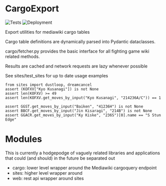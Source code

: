 # CargoExport
![Tests](https://github.com/theneosloth/cargo/actions/workflows/ci.yml/badge.svg)
![Deployment](https://github.com/theneosloth/cargo/actions/workflows/cd.yml/badge.svg)

Export utilities for mediawiki cargo tables

Cargo table definitions are dynamically parsed into Pydantic dataclasses.

cargo/fetcher.py provides the basic interface for all fighting game wiki related methods.

Results are cached and network requests are lazy whenever possible

See sites/test_sites for up to date usage examples

```
from sites import dustloop, dreamcancel
assert (KOFXV["Kyo Kusanagi"]) is not None
assert len(KOFXV) >= 49
assert len(KOFXV.get_moves_by_input("Kyo Kusanagi", "214236A/C")) == 1

assert GGST.get_moves_by_input("Baiken", "41236H") is not None
assert BBCF.get_moves_by_input("Jin Kisaragi", "214B") is not None
assert GGACR.get_moves_by_input("Ky Kiske", "236S")[0].name == "S Stun Edge"

```

# Modules

This is currently a hodgepodge of vaguely related libraries and applications that could (and should) in the future be separated out

- cargo: lower level wrapper around the Mediawiki cargoquery endpoint
- sites: higher level wrapper around
- web: rest api wrapper around sites
